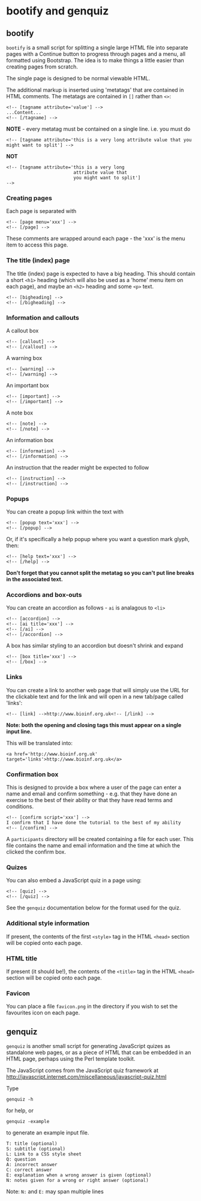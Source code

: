 bootify and genquiz
===================

bootify
-------

`bootify` is a small script for splitting a single large HTML file
into separate pages with a Continue button to progress through pages
and a menu, all formatted using Bootstrap. The idea is to make things
a little easier than creating pages from scratch.

The single page is designed to be normal viewable HTML. 

The additional markup is inserted using 'metatags' that are contained
in HTML comments. The metatags are contained in `[]` rather than `<>`:

    <!-- [tagname attribute='value'] -->
    ...Content...
    <!-- [/tagname] -->

**NOTE** - every metatag must be contained on a single line. i.e. you must do

    <!-- [tagname attribute='this is a very long attribute value that you might want to split'] -->

**NOT**

    <!-- [tagname attribute='this is a very long 
                             attribute value that 
                             you might want to split']
    -->


### Creating pages

Each page is separated with

    <!-- [page menu='xxx'] -->
    <!-- [/page] -->

These comments are wrapped around each page - the 'xxx' is the menu
item to access this page.



### The title (index) page

The title (index) page is expected to have a big heading. This should
contain a short `<h1>` heading (which will also be used as a 'home' menu
item on each page), and maybe an `<h2>` heading and some `<p>` text.

    <!-- [bigheading] -->
    <!-- [/bigheading] -->



### Information and callouts

A callout box

    <!-- [callout] -->
    <!-- [/callout] -->

A warning box

    <!-- [warning] -->
    <!-- [/warning] -->

An important box

    <!-- [important] -->
    <!-- [/important] -->

A note box

    <!-- [note] -->
    <!-- [/note] -->

An information box

    <!-- [information] -->
    <!-- [/information] -->

An instruction that the reader might be expected to follow

    <!-- [instruction] -->
    <!-- [/instruction] -->



### Popups

You can create a popup link within the text with

    <!-- [popup text='xxx'] -->
    <!-- [/popup] -->

Or, if it's specifically a help popup where you want a question mark glyph, then:

    <!-- [help text='xxx'] -->
    <!-- [/help] -->

**Don't forget that you cannot split the metatag so you can't put line
breaks in the associated text.**


### Accordions and box-outs

You can create an accordion as follows - `ai` is analagous to `<li>`

    <!-- [accordion] -->
    <!-- [ai title='xxx'] -->
    <!-- [/ai] -->
    <!-- [/accordion] -->

A box has similar styling to an accordion but doesn't shrink and expand

    <!-- [box title='xxx'] -->
    <!-- [/box] -->

### Links

You can create a link to another web page that will simply use the URL
for the clickable text and for the link and will open in a new
tab/page called 'links':

    <!-- [link] -->http://www.bioinf.org.uk<!-- [/link] -->

**Note: both the opening and closing tags this must appear on a single input line.**

This will be translated into:

    <a href='http://www.bioinf.org.uk' target='links'>http://www.bioinf.org.uk</a>


### Confirmation box

This is designed to provide a box where a user of the page can enter a
name and email and confirm something - e.g. that they have done an
exercise to the best of their ability or that they have read terms and
conditions.

    <!-- [confirm script='xxx'] -->
    I confirm that I have done the tutorial to the best of my ability
    <!-- [/confirm] -->

A `participants` directory will be created containing a file for each
user. This file contains the name and email information and the time
at which the clicked the confirm box.

### Quizes

You can also embed a JavaScript quiz in a page using:

    <!-- [quiz] -->
    <!-- [/quiz] -->

See the `genquiz` documentation below for the format used for the quiz.


### Additional style information

If present, the contents of the first `<style>` tag in the HTML
`<head>` section will be copied onto each page.



### HTML title

If present (it should be!), the contents of the `<title>` tag in the
HTML `<head>` section will be copied onto each page.



### Favicon

You can place a file `favicon.png` in the directory if you wish to set
the favourites icon on each page.



genquiz
-------

`genquiz` is another small script for generating JavaScript quizes as
standalone web pages, or as a piece of HTML that can be embedded in an
HTML page, perhaps using the Perl template toolkit.

The JavaScript comes from the JavaScript quiz framework at
http://javascript.internet.com/miscellaneous/javascript-quiz.html


Type 

    genquiz -h

for help, or

    genquiz -example

to generate an example input file.

    T: title (optional)
    S: subtitle (optional)
    L: Link to a CSS style sheet
    Q: question
    A: incorrect answer
    C: correct answer
    E: explanation when a wrong answer is given (optional)
    N: notes given for a wrong or right answer (optional)

Note: `N:` and `E:` may span multiple lines

